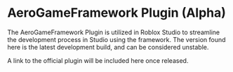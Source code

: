 # AeroGameFramework Plugin (Alpha)

The AeroGameFramework Plugin is utilized in Roblox Studio to streamline the
development process in Studio using the framework. The version found here is
the latest development build, and can be considered unstable.

A link to the official plugin will be included here once released.